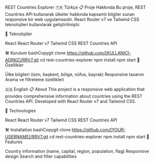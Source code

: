 REST Countries Explorer
🇹🇷 Türkçe
📋 Proje Hakkında
Bu proje, REST Countries API kullanarak ülkeler hakkında kapsamlı bilgiler sunan responsive bir web uygulamasıdır. React Router v7 ve Tailwind CSS teknolojileri kullanılarak geliştirilmiştir.

🚀 Teknolojiler

React
React Router v7
Tailwind CSS
REST Countries API

🛠️ Kurulum
bashCopygit clone https://github.com/[KULLANICI-ADINIZ]/RRV7.git
cd rest-countries-explorer
npm install
npm start
📱 Özellikler

Ülke bilgileri (isim, başkent, bölge, nüfus, bayrak)
Responsive tasarım
Arama ve filtreleme özellikleri


🇬🇧 English
📋 About
This project is a responsive web application that provides comprehensive information about countries using the REST Countries API. Developed with React Router v7 and Tailwind CSS.

🚀 Technologies

React
React Router v7
Tailwind CSS
REST Countries API

🛠️ Installation
bashCopygit clone https://github.com/[YOUR-USERNAME]/RRV7.git
cd rest-countries-explorer
npm install
npm start
📱 Features

Country information (name, capital, region, population, flag)
Responsive design
Search and filter capabilities